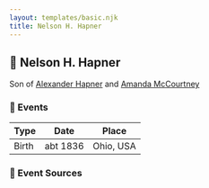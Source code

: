 ```yaml
---
layout: templates/basic.njk
title: Nelson H. Hapner
---
```

## 🔵 Nelson H. Hapner

Son of [Alexander Hapner](/people/6/68586072) and [Amanda McCourtney](/people/5/56501802)

### 📆 Events

Type | Date | Place
------ | ------ | ------
Birth | abt 1836 | Ohio, USA

### 📰 Event Sources
